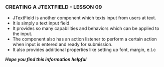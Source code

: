 ### CREATING A JTEXTFIELD - LESSON 09
- JTextField is another component which texts input from users at text.
- It is simply a text input field.
- It provides so many capabilities and behaviors which can be applied to the input.
- The component also has an action listener to perform a certain action when input is entered and ready for submission.
- It also provides additional properties like setting up font, margin, e.t.c


***Hope you find this information helpful***

